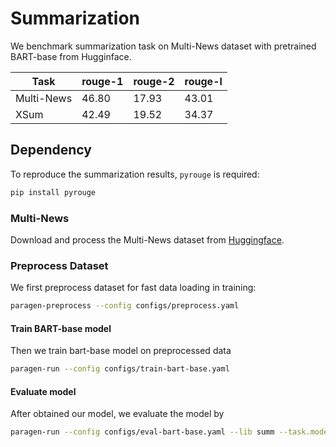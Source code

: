 # Summarization

We benchmark summarization task on Multi-News dataset with pretrained BART-base from Hugginface.

| Task | rouge-1 | rouge-2 | rouge-l | 
| --- | --- | --- | --- |
| Multi-News | 46.80 | 17.93 | 43.01 |
| XSum | 42.49 | 19.52 | 34.37 |

## Dependency

To reproduce the summarization results, `pyrouge` is required:
```bash
pip install pyrouge
```

### Multi-News

Download and process the Multi-News dataset from [Huggingface](https://huggingface.co/datasets/multi_news).

### Preprocess Dataset

We first preprocess dataset for fast data loading in training:
```bash
paragen-preprocess --config configs/preprocess.yaml
```

#### Train BART-base model
Then we train bart-base model on preprocessed data
```bash
paragen-run --config configs/train-bart-base.yaml
```

#### Evaluate model
After obtained our model, we evaluate the model by
```bash
paragen-run --config configs/eval-bart-base.yaml --lib summ --task.model.path {MODEL_PATH}
```
